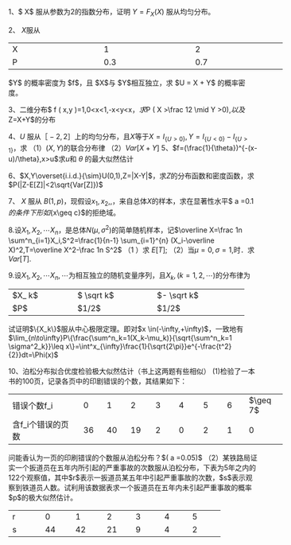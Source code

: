 1、$ X$ 服从参数为$2$的指数分布，证明 $Y=F_X(X)$ 服从均匀分布。
 ​

 2、 $X$服从
 <table data-lake-id="OWKtC" id="OWKtC" margin="true" width-mode="contain" class="lake-table" style="width: 552px"><colgroup><col width="184"><col width="184"><col width="184"></colgroup><tbody><tr data-lake-id="u3ac6a184" id="u3ac6a184"><td data-lake-id="u00929802" id="u00929802">X
 </td><td data-lake-id="u63128abe" id="u63128abe">1
 </td><td data-lake-id="u2c4fe1c2" id="u2c4fe1c2">2
 </td></tr><tr data-lake-id="uaf4e2244" id="uaf4e2244"><td data-lake-id="u178ffdf0" id="u178ffdf0">P
 </td><td data-lake-id="u241a8b36" id="u241a8b36">0.3
 </td><td data-lake-id="u233f653c" id="u233f653c">0.7
 </td></tr></tbody></table>$Y$ 的概率密度为 $f$，且 $X$与 $Y$相互独立，求 $U = X + Y$ 的概率密度。
 ​

 3、二维分布$ f ( x,y )=1,0<x<1,-x<y<x$，求$P ( X >\frac 12 \mid Y  >0),$以及$Z=X+Y$的分布
 ​

 4、$U$ 服从$［-2,2］$上的均匀分布，且$X$等于$X=I_{\{U>0\}},Y=I_{\{U<0\}}-I_{\{U>1\}}$，求
 （1）$( X , Y )$的联合分布律
 （2）$Var [ X + Y ]$
 5、$f=(\frac{1}{\theta})^{-(x-u)/\theta},x>u$求$u$和 $\theta$ 的最大似然估计
 ​

 6、$X,Y\overset{i.i.d.}{\sim}U(0,1),Z=|X-Y|$，求$Z$的分布函数和密度函数，求$P(|Z-E[Z]|<2\sqrt{Var[Z]})$
 ​

 7、 $X$ 服从 $B (1, p )$，现假设$x_1,x_2,,，$来自总体$X$的样本，求在显著性水平$ a =0.1$的条件下形如$\{x\geq c\}$的拒绝域。
 ​

 8.设$X_1,X_2,\cdots X_n$，是总体$N(\mu,\sigma^2)$的简单随机样本，记$\overline X=\frac 1n \sum^n_{i=1}X_i,S^2=\frac{1}{n-1} \sum_{i=1}^{n} (X_i-\overline X)^2,T=\overline X^2-\frac 1n S^2$
 （1 ）求 $E[T];$
 （2）当$\mu=0, \sigma=1 ,$时．求$Var[T].$
 

 9.设$X_1,X_2,\cdots X_n,\cdots$为相互独立的随机变量序列，且$X_k,(k=1,2,\cdots)$的分布律为 
 <table data-lake-id="CJetd" id="CJetd" margin="true" width-mode="contain" class="lake-table" style="width: 475px"><colgroup><col width="131"><col width="160"><col width="184"></colgroup><tbody><tr data-lake-id="u812c006b" id="u812c006b"><td data-lake-id="ue4876515" id="ue4876515">$X_   k$
 </td><td data-lake-id="ud2526352" id="ud2526352">  $ \sqrt   k$
 </td><td data-lake-id="u78fc69af" id="u78fc69af">  $- \sqrt   k$
 </td></tr><tr data-lake-id="u6384ee4f" id="u6384ee4f"><td data-lake-id="ua9d2bb1e" id="ua9d2bb1e">$P$
 </td><td data-lake-id="u91037f04" id="u91037f04">$1/2$
 </td><td data-lake-id="u132a927d" id="u132a927d">$1/2$
 </td></tr></tbody></table>试证明$\{X_k\}$服从中心极限定理。即对$x \in(-\infty,+\infty)$，一致地有
 $\lim_{n\to\infty}P\{\frac{\sum^n_k=1(X_k-\mu_k)}{\sqrt{\sum^n_k=1 \sigma^2_k}}\leq x\}=\int^x_{\infty}\frac{1}{\sqrt{2\pi}}e^{-\frac{t^2}{2}}dt=\Phi(x)$
 

 10、泊松分布拟合优度检验极大似然估计（书上这两题有些相似）
 (1)检验了一本书的100页，记录各页中的印剧错误的个数，其结果如下：
 <table data-lake-id="A5UMx" id="A5UMx" margin="true" width-mode="contain" class="lake-table" style="width: 552px"><colgroup><col width="143"><col width="47"><col width="48"><col width="50"><col width="47"><col width="49"><col width="48"><col width="44"><col width="76"></colgroup><tbody><tr data-lake-id="u5dcd7187" id="u5dcd7187"><td data-lake-id="u339ba850" id="u339ba850">错误个数f_i
 </td><td data-lake-id="udff5eb18" id="udff5eb18">0
 </td><td data-lake-id="uac7c4e89" id="uac7c4e89">1
 </td><td data-lake-id="ube48f6f6" id="ube48f6f6">2
 </td><td data-lake-id="u5fa93e27" id="u5fa93e27">3
 </td><td data-lake-id="u08b661f1" id="u08b661f1">4
 </td><td data-lake-id="u6d4cf448" id="u6d4cf448">5
 </td><td data-lake-id="u62a17d02" id="u62a17d02">6
 </td><td data-lake-id="u658b947f" id="u658b947f">$\geq 7$
 </td></tr><tr data-lake-id="uc065fa0f" id="uc065fa0f"><td data-lake-id="u186a0a0a" id="u186a0a0a">含f_i个错误的页数
 </td><td data-lake-id="u40e3afcf" id="u40e3afcf">36
 </td><td data-lake-id="uf2604380" id="uf2604380">40
 </td><td data-lake-id="ua9197657" id="ua9197657">19
 </td><td data-lake-id="u6f3f5be3" id="u6f3f5be3">2
 </td><td data-lake-id="u20820d4e" id="u20820d4e">0
 </td><td data-lake-id="uc1dbf822" id="uc1dbf822">2
 </td><td data-lake-id="ua3402a15" id="ua3402a15">1
 </td><td data-lake-id="u64f15da2" id="u64f15da2">0
 </td></tr></tbody></table>问能香认为一页的印刷错误的个数服从泊松分布？$( a =0.05)$
 （2）某铁路局证实一个扳道员在五年内所引起的严重事故的次数服从泊松分布，下表为5年之内的122个观察值，其中$r$表示一扳道员某五年中引起严重事故的次数，$s$表示观察到铁道员人数。试利用该数据表求一个扳道员在五年内未引起严重事故的概率$p$的极大似然估计。
 <table data-lake-id="uLb0f" id="uLb0f" margin="true" width-mode="contain" class="lake-table" style="width: 427px"><colgroup><col width="66"><col width="61"><col width="63"><col width="58"><col width="58"><col width="56"><col width="65"></colgroup><tbody><tr data-lake-id="u18bade9d" id="u18bade9d"><td data-lake-id="u535657da" id="u535657da">r
 </td><td data-lake-id="ue88757eb" id="ue88757eb">0
 </td><td data-lake-id="u7d8e0546" id="u7d8e0546">1
 </td><td data-lake-id="u4b9fb332" id="u4b9fb332">2
 </td><td data-lake-id="u9a09c360" id="u9a09c360">3
 </td><td data-lake-id="uba265dad" id="uba265dad">4
 </td><td data-lake-id="u26830586" id="u26830586">5
 </td></tr><tr data-lake-id="u79dc8db5" id="u79dc8db5"><td data-lake-id="u290aefd4" id="u290aefd4">s
 </td><td data-lake-id="ud215817e" id="ud215817e">44
 </td><td data-lake-id="udc3accc1" id="udc3accc1">42
 </td><td data-lake-id="u9d478918" id="u9d478918">21
 </td><td data-lake-id="u6b265aba" id="u6b265aba">9
 </td><td data-lake-id="uad912409" id="uad912409">4
 </td><td data-lake-id="u016e7a9f" id="u016e7a9f">2
 </td></tr></tbody></table>

 